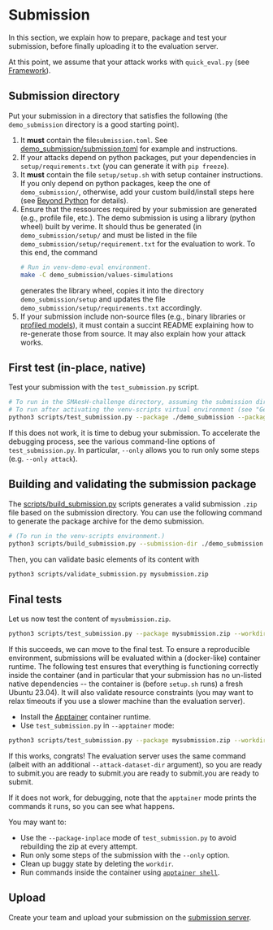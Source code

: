 # Submission

In this section, we explain how to prepare, package and test your submission,
before finally uploading it to the evaluation server.

At this point, we assume that your attack works with `quick_eval.py` (see [Framework](./framework.md)).


## Submission directory

Put your submission in a directory that satisfies the following (the
`demo_submission` directory is a good starting point).

1. It **must** contain the file`submission.toml`. See
   [demo_submission/submission.toml](https://github.com/simple-crypto/SMAesH-challenge/blob/main/demo_submission/submission.toml)
   for example and instructions.
1. If your attacks depend on python packages, put your dependencies in
   `setup/requirements.txt` (you can generate it with `pip freeze`).
1. It **must** contain the file `setup/setup.sh` with setup container
   instructions. If you only depend on python packages, keep the one of
   `demo_submission/`, otherwise, add your custom build/install steps here (see
   [Beyond Python](./not_python.md) for details).
1. Ensure that the ressources required by your submission are generated (e.g.,
   profile file, etc.). The demo submission is using a library (python wheel)
   built by verime. It should thus be generated (in `demo_submission/setup/`
   and must be listed in the file `demo_submission/setup/requirement.txt` for
   the evaluation to work. 
   To this end, the command
   ```bash
   # Run in venv-demo-eval environment.
   make -C demo_submission/values-simulations 
   ```
   generates the library wheel, copies it into the directory
   `demo_submission/setup` and updates the file
   `demo_submission/setup/requirements.txt` accordingly.
1. If your submission include non-source files (e.g., binary libraries or
   [profiled models](./profiling.md#outside-the-framework)), it must contain a
   succint README explaining how to re-generate those from source. It may also
   explain how your attack works.


## First test (in-place, native)

Test your submission with the `test_submission.py` script.
```bash
# To run in the SMAesH-challenge directory, assuming the submission directory is still demo_submission.
# To run after activating the venv-scripts virtual environment (see "Getting Started").
python3 scripts/test_submission.py --package ./demo_submission --package-inplace --workdir workdir-eval-inplace --dataset-dir $SMAESH_DATASET
```

If this does not work, it is time to debug your submission. To accelerate the
debugging process, see the various command-line options of
`test_submission.py`. In particular, `--only` allows you to run only some steps
(e.g. `--only attack`).


## Building and validating the submission package

The
[scripts/build_submission.py](https://github.com/simple-crypto/SMAesH-challenge/blob/main/demo_submission/quick_eval.py)
scripts
generates a valid submission `.zip` file based on the submission directory. You can use the following command to generate
the package archive for the demo submission. 
```bash
# (To run in the venv-scripts environment.)
python3 scripts/build_submission.py --submission-dir ./demo_submission --package-file mysubmission.zip
```

Then, you can validate basic elements of its content with
```bash
python3 scripts/validate_submission.py mysubmission.zip
```

## Final tests

Let us now test the content of `mysubmission.zip`.
```bash
python3 scripts/test_submission.py --package mysubmission.zip --workdir workdir-eval-inplace --dataset-dir $SMAESH_DATASET
```

If this succeeds, we can move to the final test. To ensure a reproducible
environment, submissions will be evaluated within a (docker-like) container
runtime.
The following test ensures that everything is functioning correctly inside the
container (and in particular that your submission has no un-listed native
dependencies -- the container is (before `setup.sh` runs) a fresh Ubuntu 23.04).
It will also validate resource constraints (you may want to relax timeouts if you
use a slower machine than the evaluation server).

- Install the [Apptainer](https://apptainer.org/) container runtime.
- Use `test_submission.py` in `--apptainer` mode:
```bash 
python3 scripts/test_submission.py --package mysubmission.zip --workdir workdir-eval-inplace --dataset-dir $SMAESH_DATASET --apptainer
```

If this works, congrats! The evaluation server uses the same command (albeit
with an additional `--attack-dataset-dir` argument), so you are ready to submit.you are ready to submit.you are ready to submit.you are ready to submit.

If it does not work, for debugging, note that the `apptainer` mode prints the
commands it runs, so you can see what happens.

You may want to:
- Use the `--package-inplace` mode of `test_submission.py` to avoid rebuilding the zip at every attempt.
- Run only some steps of the submission with the `--only` option.
- Clean up buggy state by deleting the `workdir`.
- Run commands inside the container using [`apptainer shell`](https://apptainer.org/docs/user/main/index.html).


## Upload

Create your team and upload your submission on the
[submission server](https://submit.smaesh-challenge.simple-crypto.org/). 
